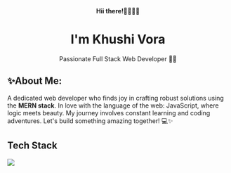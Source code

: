 <div align="center">
  <b>Hii there!🫱🏻‍🫲🏻</b>
  <h1>I'm Khushi Vora</h1>
  <p>Passionate Full Stack Web Developer 👩‍💻</p>
</div>
<section>
  <h2>✨About Me:</h2>
  <p>A dedicated web developer who finds joy in crafting robust solutions using the <b>MERN stack</b>. In love with the language of the web: JavaScript, where logic meets beauty. My journey involves constant learning and coding adventures. Let's build something amazing together! 💻✨</p>
</section>
<section>
  <h2>Tech Stack</h2>
  <p>
  <a href="https://skillicons.dev">
    <img src="https://skillicons.dev/icons?i=js,react,redux,nodejs,express,mongodb,materialui,postman" />
  </a>
</p>
</section>
<section>
  
</section>

<!--
**KhushiiVora/KhushiiVora** is a ✨ _special_ ✨ repository because its `README.md` (this file) appears on your GitHub profile.

Here are some ideas to get you started:

- 🔭 I’m currently working on ...
- 🌱 I’m currently learning ...
- 👯 I’m looking to collaborate on ...
- 🤔 I’m looking for help with ...
- 💬 Ask me about ...
- 📫 How to reach me: ...
- 😄 Pronouns: ...
- ⚡ Fun fact: ...
-->
